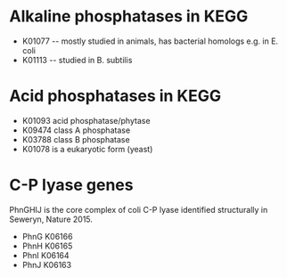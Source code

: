 # Alkaline phosphatases in KEGG
* K01077 -- mostly studied in animals, has bacterial homologs e.g. in E. coli
* K01113 -- studied in B. subtilis

# Acid phosphatases in KEGG 
* K01093 acid phosphatase/phytase
* K09474 class A phosphatase
* K03788 class B phosphatase
* K01078 is a eukaryotic form (yeast) 

# C-P lyase genes
PhnGHIJ is the core complex of coli C-P lyase identified structurally in Seweryn, Nature 2015.
* PhnG K06166
* PhnH K06165
* PhnI K06164
* PhnJ K06163

